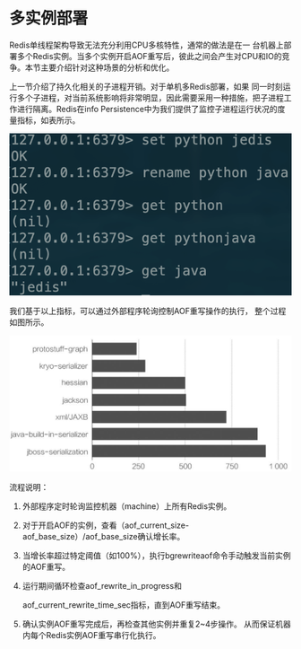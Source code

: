 # 多实例部署

Redis单线程架构导致无法充分利用CPU多核特性，通常的做法是在一 台机器上部署多个Redis实例。当多个实例开启AOF重写后，彼此之间会产生对CPU和IO的竞争。本节主要介绍针对这种场景的分析和优化。

上一节介绍了持久化相关的子进程开销。对于单机多Redis部署，如果 同一时刻运行多个子进程，对当前系统影响将非常明显，因此需要采用一种措施，把子进程工作进行隔离。Redis在info Persistence中为我们提供了监控子进程运行状况的度量指标，如表所示。

![](../.gitbook/assets/image%20%282%29.png)

我们基于以上指标，可以通过外部程序轮询控制AOF重写操作的执行， 整个过程如图所示。

![](../.gitbook/assets/image%20%28155%29.png)

流程说明：

1. 外部程序定时轮询监控机器（machine）上所有Redis实例。
2. 对于开启AOF的实例，查看（aof\_current\_size-aof\_base\_size）/aof\_base\_size确认增长率。
3. 当增长率超过特定阈值（如100%），执行bgrewriteaof命令手动触发当前实例的AOF重写。
4. 运行期间循环检查aof\_rewrite\_in\_progress和

   aof\_current\_rewrite\_time\_sec指标，直到AOF重写结束。

5. 确认实例AOF重写完成后，再检查其他实例并重复2~4步操作。 从而保证机器内每个Redis实例AOF重写串行化执行。



